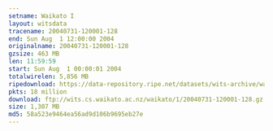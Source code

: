 ```yaml
---
setname: Waikato I
layout: witsdata
tracename: 20040731-120001-128
end: Sun Aug  1 12:00:00 2004
originalname: 20040731-120001-128
gzsize: 463 MB
len: 11:59:59
start: Sun Aug  1 00:00:01 2004
totalwirelen: 5,856 MB
ripedownload: https://data-repository.ripe.net/datasets/wits-archive/waikato/1/20040731-120001-128.gz
pkts: 18 million
download: ftp://wits.cs.waikato.ac.nz/waikato/1/20040731-120001-128.gz
size: 1,307 MB
md5: 58a523e9464ea56ad9d106b9695eb27e
---
```

